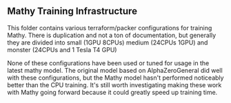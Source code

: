 Mathy Training Infrastructure
---

This folder contains various terraform/packer configurations for training Mathy. There is duplication and not a ton of documentation, but generally they are divided into small (1GPU 8CPUs) medium (24CPUs 1GPU) and monster (24CPUs and 1 Tesla T4 GPU)

None of these configurations have been used or tuned for usage in the latest mathy model. The original model based on AlphaZeroGeneral did well with these configurations, but the Mathy model hasn't performed noticeably better than the CPU training. It's still worth investigating making these work with Mathy going forward because it could greatly speed up training time.
